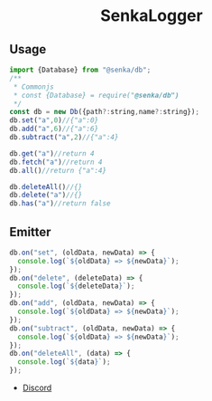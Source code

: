 # <center> SenkaLogger</center>

## Usage

```js
import {Database} from "@senka/db";
/**
 * Commonjs
 * const {Database} = require("@senka/db")
 */
const db = new Db({path?:string,name?:string});
db.set("a",0)//{"a":0}
db.add("a",6)//{"a":6}
db.subtract("a",2)//{"a":4}

db.get("a")//return 4
db.fetch("a")//return 4
db.all()//return {"a":4}

db.deleteAll()//{}
db.delete("a")//{}
db.has("a")//return false


```

## Emitter

```js
db.on("set", (oldData, newData) => {
  console.log(`${oldData} => ${newData}`);
});
db.on("delete", (deleteData) => {
  console.log(`${deleteData}`);
});
db.on("add", (oldData, newData) => {
  console.log(`${oldData} => ${newData}`);
});
db.on("subtract", (oldData, newData) => {
  console.log(`${oldData} => ${newData}`);
});
db.on("deleteAll", (data) => {
  console.log(`${data}`);
});
```

- <a href="https://discord.com/users/812347817602842624">Discord</a>
